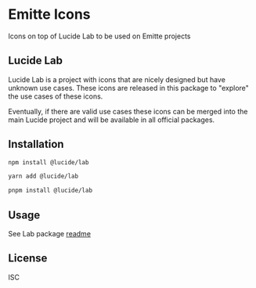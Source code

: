# Emitte Icons

Icons on top of Lucide Lab to be used on Emitte projects

## Lucide Lab

Lucide Lab is a project with icons that are nicely designed but have unknown use cases.
These icons are released in this package to "explore" the use cases of these icons.

Eventually, if there are valid use cases these icons can be merged into the main Lucide project and will be available in all official packages.

## Installation

```sh
npm install @lucide/lab
```

```sh
yarn add @lucide/lab
```

```sh
pnpm install @lucide/lab
```

## Usage

See Lab package [readme](./packages/lab/README.md)

## License

ISC
